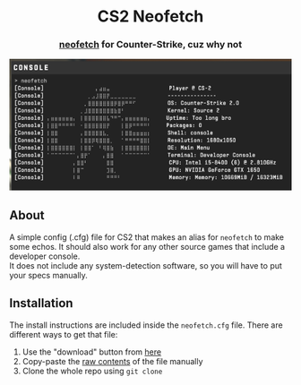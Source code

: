 <div align=center>
<h1><b>CS2 Neofetch</b></h1>
<h3> <a href="https://github.com/dylanaraps/neofetch">neofetch</a> for Counter-Strike, cuz why not</h3>

![preview](preview.png)

</div>

## About

A simple config (.cfg) file for CS2 that makes an alias for `neofetch` to make some echos. It should also work for any other source games that include a developer console.  
It does not include any system-detection software, so you will have to put your specs manually.

## Installation

The install instructions are included inside the `neofetch.cfg` file. There are different ways to get that file:  
1. Use the "download" button from [here](https://github.com/PepeBigotes/cs2-neofetch/blob/master/neofetch.cfg)
2. Copy-paste the [raw contents](https://raw.githubusercontent.com/PepeBigotes/cs2-neofetch/master/neofetch.cfg) of the file manually
3. Clone the whole repo using `git clone`
